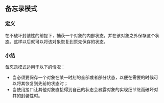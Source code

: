 ## 备忘录模式  

### 定义  
在不破坏封装性的前提下，捕获一个对象的内部状态，并在该对象之外保存这个状态。这样以后就可以将该对象恢复到原先保存的状态。  

### 小结  
备忘录模式适用于以下的情况：  
* 当必须要保存一个对象在某一时刻的全部或者部分状态，以便在需要的时候可以将其恢复到先前的状态时；
* 当使用接口让其他对象直接得到自己的状态会暴露对象的实现细节继而破坏对其的封装性时。  

